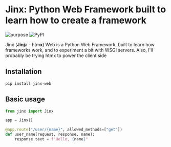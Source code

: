 # Jinx: Python Web Framework built to learn how to create a framework

![purpose](https://img.shields.io/badge/purpose-learning-green.svg)
![PyPI](https://img.shields.io/pypi/v/jinx-web.svg)

Jinx (**Jinj**a - htm**x**) Web is a Python Web Framework, built to learn how frameworks work, and to experiment a bit with WSGI servers. Also, I'll probably be trying htmx to power the client side


## Installation
```shell
pip install jinx-web
```

## Basic usage
```python
from jinx import Jinx

app = Jinx()

@app.route("/user/{name}", allowed_methods=["get"])
def user_name(request, response, name):
    response.text = f"Hello, {name}"
```
